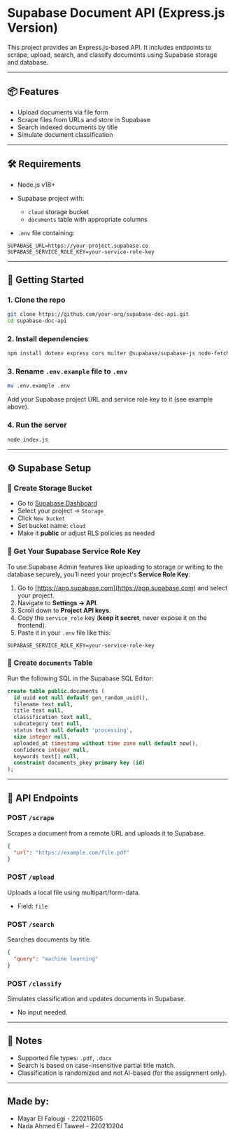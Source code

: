 # Supabase Document API (Express.js Version)

This project provides an Express.js-based API. It includes endpoints to scrape, upload, search, and classify documents using Supabase storage and database.

---

## 📦 Features

* Upload documents via file form
* Scrape files from URLs and store in Supabase
* Search indexed documents by title
* Simulate document classification

---

## 🛠 Requirements

* Node.js v18+
* Supabase project with:

  * `cloud` storage bucket
  * `documents` table with appropriate columns
* `.env` file containing:

```env
SUPABASE_URL=https://your-project.supabase.co
SUPABASE_SERVICE_ROLE_KEY=your-service-role-key
```

---

## 🚀 Getting Started

### 1. Clone the repo

```bash
git clone https://github.com/your-org/supabase-doc-api.git
cd supabase-doc-api
```

### 2. Install dependencies

```bash
npm install dotenv express cors multer @supabase/supabase-js node-fetch
```

### 3. Rename `.env.example` file to `.env`

```bash
mv .env.example .env
```

Add your Supabase project URL and service role key to it (see example above).

### 4. Run the server

```bash
node index.js
```

---

## ⚙️ Supabase Setup

### 📁 Create Storage Bucket

* Go to [Supabase Dashboard](https://app.supabase.com/)
* Select your project → `Storage`
* Click `New bucket`
* Set bucket name: `cloud`
* Make it **public** or adjust RLS policies as needed

### 🔐 Get Your Supabase Service Role Key

To use Supabase Admin features like uploading to storage or writing to the database securely, you’ll need your project's **Service Role Key**:

1. Go to [https://app.supabase.com](https://app.supabase.com) and select your project.
2. Navigate to **Settings → API**.
3. Scroll down to **Project API keys**.
4. Copy the `service_role` key (**keep it secret**, never expose it on the frontend).
5. Paste it in your `.env` file like this:

```env
SUPABASE_SERVICE_ROLE_KEY=your-service-role-key
```

### 📄 Create `documents` Table

Run the following SQL in the Supabase SQL Editor:

```sql
create table public.documents (
  id uuid not null default gen_random_uuid(),
  filename text null,
  title text null,
  classification text null,
  subcategory text null,
  status text null default 'processing',
  size integer null,
  uploaded_at timestamp without time zone null default now(),
  confidence integer null,
  keywords text[] null,
  constraint documents_pkey primary key (id)
);
```

---

## 📂 API Endpoints

### POST `/scrape`

Scrapes a document from a remote URL and uploads it to Supabase.

```json
{
  "url": "https://example.com/file.pdf"
}
```

### POST `/upload`

Uploads a local file using multipart/form-data.

* Field: `file`

### POST `/search`

Searches documents by title.

```json
{
  "query": "machine learning"
}
```

### POST `/classify`

Simulates classification and updates documents in Supabase.

* No input needed.

---

## 📌 Notes

* Supported file types: `.pdf`, `.docx`
* Search is based on case-insensitive partial title match.
* Classification is randomized and not AI-based (for the assignment only).

---

## Made by:

* Mayar El Falougi - 220211605
* Nada Ahmed El Taweel - 220210204
